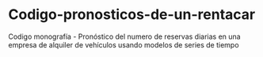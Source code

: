 # Codigo-pronosticos-de-un-rentacar
Codigo monografía - Pronóstico del numero de reservas diarias en una empresa de alquiler de vehículos usando modelos de series de tiempo
